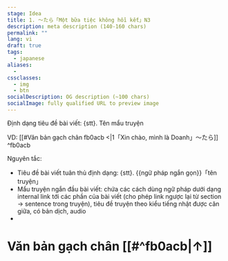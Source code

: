 ```yaml
---
stage: Idea
title: 1. 〜たら「Một bữa tiệc không hồi kết」N3
description: meta description (140‑160 chars)
permalink: ""
lang: vi
draft: true
tags:
  - japanese
aliases:
  - 
cssclasses:
  - img
  - btn
socialDescription: OG description (~100 chars)
socialImage: fully qualified URL to preview image
---
```

Định dạng tiêu đề bài viết: {stt}. Tên mẩu truyện 


VD: [[#Văn bản gạch chân fb0acb <|1「Xin chào, mình là Doanh」〜たら]] ^fb0acb




Nguyên tắc:
- Tiêu đề bài viết tuân thủ định dạng: {stt}. {{ngữ pháp ngắn gọn}}「tên truyện」
- Mẩu truyện ngắn đầu bài viết: chứa các cách dùng ngữ pháp dưới dạng internal link tới các phần của bài viết (cho phép link ngược lại từ section -> sentence trong truyện), tiêu đề truyện theo kiểu tiếng nhật được căn giữa, có bản dịch, audio
- 

[^1]: Hello World

# Văn bản gạch chân [[#^fb0acb|↑]]




